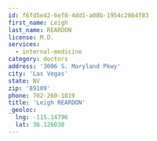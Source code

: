 ```yaml
---
id: f6fd5e42-6ef8-4dd1-a08b-1954c2864f83
first_name: Leigh
last_name: REARDON
license: M.D.
services:
  - internal-medicine
category: doctors
address: '3006 S. Maryland Pkwy'
city: 'Las Vegas'
state: NV
zip: '89109'
phone: 702-260-1019
title: 'Leigh REARDON'
_geoloc:
  lng: -115.14796
  lat: 36.126038
---
```

